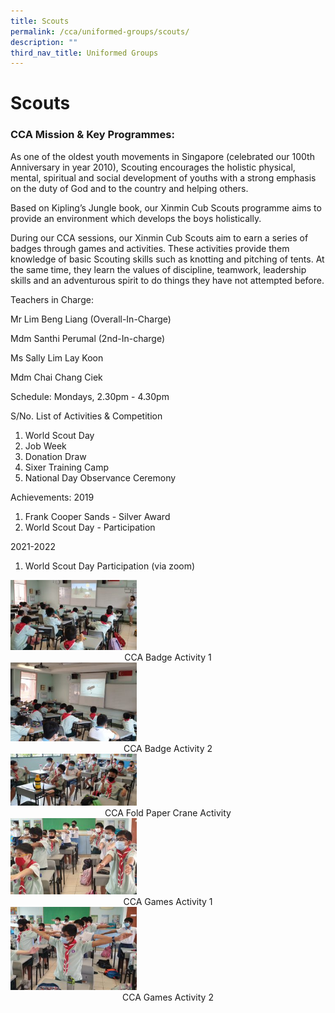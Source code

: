 ```yaml
---
title: Scouts
permalink: /cca/uniformed-groups/scouts/
description: ""
third_nav_title: Uniformed Groups
---
```

# **Scouts**


### CCA Mission &amp; Key Programmes:

As one of the oldest youth movements in Singapore (celebrated our 100th Anniversary in year 2010), Scouting encourages the holistic physical, mental, spiritual and social development of youths with a strong emphasis on the duty of God and to the country and helping others.

Based on Kipling’s Jungle book, our Xinmin Cub Scouts programme aims to provide an environment which develops the boys holistically.

During our CCA sessions, our Xinmin Cub Scouts aim to earn a series of badges through games and activities. These activities provide them knowledge of basic Scouting skills such as knotting and pitching of tents. At the same time, they learn the values of discipline, teamwork, leadership skills and an adventurous spirit to do things they have not attempted before.

Teachers in Charge:

Mr Lim Beng Liang (Overall-In-Charge)

Mdm Santhi Perumal (2nd-In-charge)

Ms Sally Lim Lay Koon

Mdm Chai Chang Ciek

Schedule:
Mondays,  2.30pm - 4.30pm 

S/No.	List of Activities &amp; Competition
1.	World Scout Day
2.	Job Week
3.	Donation Draw
4.	Sixer Training Camp
5.	National Day Observance Ceremony

Achievements:
2019
1.	Frank Cooper Sands - Silver Award
2.	World Scout Day - Participation

2021-2022
1.	World Scout Day Participation (via zoom)





<img src="/images/CCA-Badge-Activity-1-300x167.jpg" style="width:40%">
<center>CCA Badge Activity 1</center>

<img src="/images/CCA-Badge-Activity-2-300x188.jpg" style="width:40%">
<center>CCA Badge Activity 2</center>

<img src="/images/CCA-Fold-Paper-Crane-Activity-300x123.jpg" style="width:40%">
<center>CCA Fold Paper Crane Activity</center>

<img src="/images/CCA-Games-Activity-1-300x182.jpg" style="width:40%">
<center>CCA Games Activity 1</center>

<img src="/images/CCA-Games-Activity-2-300x198.jpg" style="width:40%">
<center>CCA Games Activity 2</center>